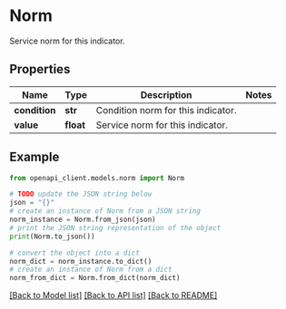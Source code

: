 # Norm

Service norm for this indicator.

## Properties

Name | Type | Description | Notes
------------ | ------------- | ------------- | -------------
**condition** | **str** | Condition norm for this indicator. | 
**value** | **float** | Service norm for this indicator. | 

## Example

```python
from openapi_client.models.norm import Norm

# TODO update the JSON string below
json = "{}"
# create an instance of Norm from a JSON string
norm_instance = Norm.from_json(json)
# print the JSON string representation of the object
print(Norm.to_json())

# convert the object into a dict
norm_dict = norm_instance.to_dict()
# create an instance of Norm from a dict
norm_from_dict = Norm.from_dict(norm_dict)
```
[[Back to Model list]](../README.md#documentation-for-models) [[Back to API list]](../README.md#documentation-for-api-endpoints) [[Back to README]](../README.md)


